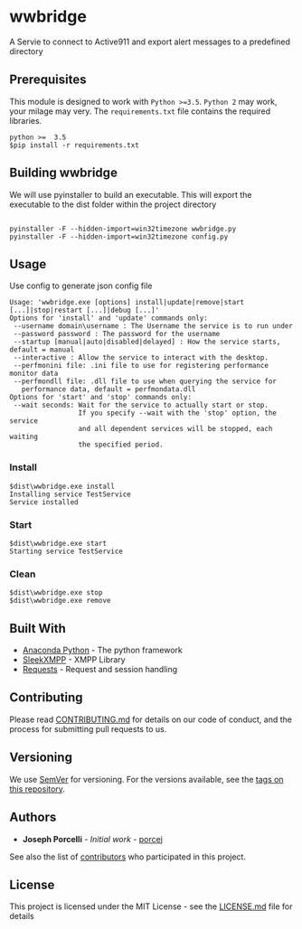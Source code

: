 # wwbridge

A Servie to connect to Active911 and export alert messages to
a predefined directory


## Prerequisites

This module is designed to work with `Python >=3.5`.  `Python 2` may work, your milage may very.  The `requirements.txt` file contains the required libraries.  

```
python >=  3.5
$pip install -r requirements.txt
```
## Building wwbridge

We will use pyinstaller to build an executable.  This will export the executable to the dist folder within the project directory

```

pyinstaller -F --hidden-import=win32timezone wwbridge.py
pyinstaller -F --hidden-import=win32timezone config.py

```

## Usage

Use config to generate json config file

```
Usage: 'wwbridge.exe [options] install|update|remove|start [...]|stop|restart [...]|debug [...]'
Options for 'install' and 'update' commands only:
 --username domain\username : The Username the service is to run under
 --password password : The password for the username
 --startup [manual|auto|disabled|delayed] : How the service starts, default = manual
 --interactive : Allow the service to interact with the desktop.
 --perfmonini file: .ini file to use for registering performance monitor data
 --perfmondll file: .dll file to use when querying the service for
   performance data, default = perfmondata.dll
Options for 'start' and 'stop' commands only:
 --wait seconds: Wait for the service to actually start or stop.
                 If you specify --wait with the 'stop' option, the service
                 and all dependent services will be stopped, each waiting
                 the specified period.
```

### Install
```
$dist\wwbridge.exe install
Installing service TestService
Service installed
```

### Start
```
$dist\wwbridge.exe start
Starting service TestService
```

### Clean
```
$dist\wwbridge.exe stop
$dist\wwbridge.exe remove
```

## Built With

* [Anaconda Python](https://conda.io/) - The python framework
* [SleekXMPP](https://github.com/fritzy/SleekXMPP) - XMPP Library
* [Requests](http://docs.python-requests.org/en/master/) - Request and session handling

## Contributing

Please read [CONTRIBUTING.md](https://gist.github.com/porcej/cc71497a2b455f27bca8c879731e68dc) for details on our code of conduct, and the process for submitting pull requests to us.

## Versioning

We use [SemVer](http://semver.org/) for versioning. For the versions available, see the [tags on this repository](https://github.com/porcej/a911_bridge/tags). 

## Authors

* **Joseph Porcelli** - *Initial work* - [porcej](https://github.com/porcej)

See also the list of [contributors](https://github.com/porcej/a911_bridge/contributors) who participated in this project.

## License

This project is licensed under the MIT License - see the [LICENSE.md](LICENSE.md) file for details
